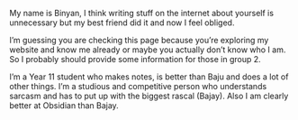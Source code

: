 My name is Binyan, I think writing stuff on the internet about yourself is unnecessary but my best friend did it and now I feel obliged.

I’m guessing you are checking this page because you’re exploring my website and know me already or maybe you actually don’t know who I am. So I probably should provide some information for those in group 2.

I’m a Year 11 student who makes notes, is better than Baju and does a lot of other things. I’m a studious and competitive person who understands sarcasm and has to put up with the biggest rascal (Bajay). Also I am clearly better at Obsidian than Bajay.